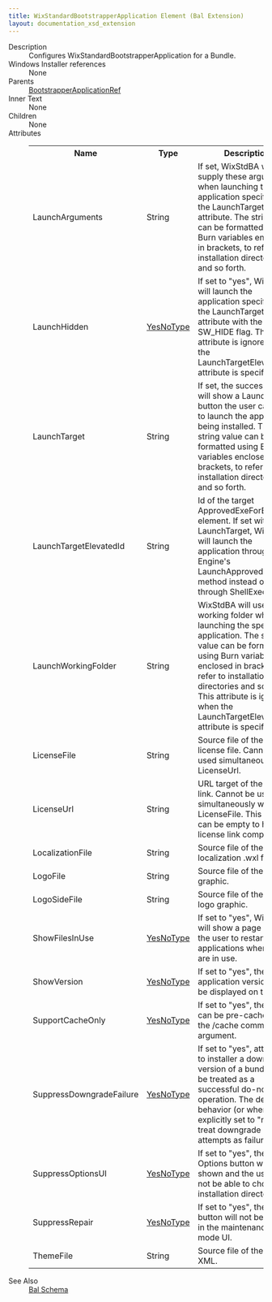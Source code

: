 ```yaml
---
title: WixStandardBootstrapperApplication Element (Bal Extension)
layout: documentation_xsd_extension
---
```

<dl>
  <dt>Description</dt>
  <dd>                 Configures WixStandardBootstrapperApplication for a Bundle.             </dd>
  <dt>Windows Installer references</dt>
  <dd>None</dd>
  <dt>Parents</dt>
  <dd>
    <a href="../../wix/bootstrapperapplicationref/">BootstrapperApplicationRef</a>
  </dd>
  <dt>Inner Text</dt>
  <dd>None</dd>
  <dt>Children</dt>
  <dd>None</dd>
  <dt>Attributes</dt>
  <dd>
    <table cellspacing="0" cellpadding="0" class="schema">
      <tr>
        <th width="15%">Name</th>
        <th width="15%">Type</th>
        <th width="65%">Description</th>
        <th width="15%">Required</th>
      </tr>
      <tr>
        <td>LaunchArguments</td>
        <td>String</td>
        <td>                         If set, WixStdBA will supply these arguments when launching the application specified by the LaunchTarget attribute.                         The string value can be formatted using Burn variables enclosed in brackets,                         to refer to installation directories and so forth.                     </td>
        <td>&nbsp;</td>
      </tr>
      <tr>
        <td>LaunchHidden</td>
        <td><a href="../../bal/simple_type_yesnotype">YesNoType</a></td>
        <td>                         If set to "yes", WixStdBA will launch the application specified by the LaunchTarget attribute with the SW_HIDE flag.                         This attribute is ignored when the LaunchTargetElevatedId attribute is specified.                     </td>
        <td>&nbsp;</td>
      </tr>
      <tr>
        <td>LaunchTarget</td>
        <td>String</td>
        <td>                         If set, the success page will show a Launch button the user can use to launch the application being installed.                         The string value can be formatted using Burn variables enclosed in brackets,                          to refer to installation directories and so forth.                     </td>
        <td>&nbsp;</td>
      </tr>
      <tr>
        <td>LaunchTargetElevatedId</td>
        <td>String</td>
        <td>                         Id of the target ApprovedExeForElevation element.                         If set with LaunchTarget, WixStdBA will launch the application through the Engine's LaunchApprovedExe method instead of through ShellExecute.                     </td>
        <td>&nbsp;</td>
      </tr>
      <tr>
        <td>LaunchWorkingFolder</td>
        <td>String</td>
        <td>                         WixStdBA will use this working folder when launching the specified application.                         The string value can be formatted using Burn variables enclosed in brackets,                         to refer to installation directories and so forth.                         This attribute is ignored when the LaunchTargetElevatedId attribute is specified.                     </td>
        <td>&nbsp;</td>
      </tr>
      <tr>
        <td>LicenseFile</td>
        <td>String</td>
        <td>Source file of the RTF license file. Cannot be used simultaneously with LicenseUrl.</td>
        <td>&nbsp;</td>
      </tr>
      <tr>
        <td>LicenseUrl</td>
        <td>String</td>
        <td>URL target of the license link. Cannot be used simultaneously with LicenseFile. This attribute can be empty to hide the license link completely.</td>
        <td>&nbsp;</td>
      </tr>
      <tr>
        <td>LocalizationFile</td>
        <td>String</td>
        <td>Source file of the theme localization .wxl file.</td>
        <td>&nbsp;</td>
      </tr>
      <tr>
        <td>LogoFile</td>
        <td>String</td>
        <td>Source file of the logo graphic.</td>
        <td>&nbsp;</td>
      </tr>
      <tr>
        <td>LogoSideFile</td>
        <td>String</td>
        <td>Source file of the side logo graphic.</td>
        <td>&nbsp;</td>
      </tr>
      <tr>
        <td>ShowFilesInUse</td>
        <td><a href="../../bal/simple_type_yesnotype">YesNoType</a></td>
        <td>If set to "yes", WixStdBA will show a page allowing the user to restart applications when files are in use.</td>
        <td>&nbsp;</td>
      </tr>
      <tr>
        <td>ShowVersion</td>
        <td><a href="../../bal/simple_type_yesnotype">YesNoType</a></td>
        <td>If set to "yes", the application version will be displayed on the UI.</td>
        <td>&nbsp;</td>
      </tr>
      <tr>
        <td>SupportCacheOnly</td>
        <td><a href="../../bal/simple_type_yesnotype">YesNoType</a></td>
        <td>If set to "yes", the bundle can be pre-cached using the /cache command line argument.</td>
        <td>&nbsp;</td>
      </tr>
      <tr>
        <td>SuppressDowngradeFailure</td>
        <td><a href="../../bal/simple_type_yesnotype">YesNoType</a></td>
        <td>If set to "yes", attempting to installer a downgraded version of a bundle will be treated as a successful do-nothing operation.                     The default behavior (or when explicitly set to "no") is to treat downgrade attempts as failures. </td>
        <td>&nbsp;</td>
      </tr>
      <tr>
        <td>SuppressOptionsUI</td>
        <td><a href="../../bal/simple_type_yesnotype">YesNoType</a></td>
        <td>If set to "yes", the Options button will not be shown and the user will not be able to choose an installation directory.</td>
        <td>&nbsp;</td>
      </tr>
      <tr>
        <td>SuppressRepair</td>
        <td><a href="../../bal/simple_type_yesnotype">YesNoType</a></td>
        <td>If set to "yes", the Repair button will not be shown in the maintenance-mode UI.</td>
        <td>&nbsp;</td>
      </tr>
      <tr>
        <td>ThemeFile</td>
        <td>String</td>
        <td>Source file of the theme XML.</td>
        <td>&nbsp;</td>
      </tr>
    </table>
  </dd>
  <dt>See Also</dt>
  <dd>
    <a href="../">Bal Schema</a>
  </dd>
</dl>
